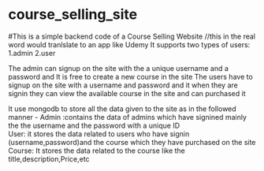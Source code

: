 # course_selling_site

#This is a simple backend code of a Course Selling Website                     //this in the real word would tranlslate to an app like Udemy
It supports two types of users:
  1.admin
  2.user

The admin can signup on the site with the a unique username and a password and It is free to  create a new course in the site
The users have to signup on the site with a username and password and it when they are signin they can view the available course in the site and can purchased it 

It use mongodb to store all the data given to the site as in the followed manner -
  Admin :contains the data of admins which have signined mainly the the username and the password with a unique ID  
  User: it stores the data related to users who have signin (username,password)and the course which they have purchased on the site
  Course: It stores the data related to the course like the title,description,Price,etc 

 
